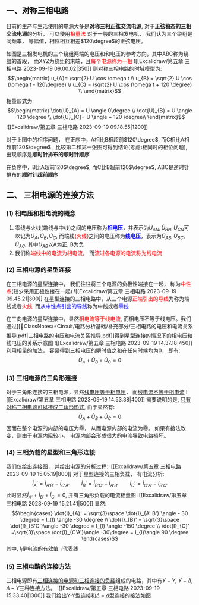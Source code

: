 ## 一、对称三相电路
目前的生产与生活使用的电源大多是**对称三相正弦交流电源**,  对于**正弦稳态的三相交流电源**的分析， 可以使用<mark style="background: transparent; color: red">相量法</mark> 
对于一般的三相发电机， 我们认为三个绕组是同频率， 等幅值，相位相互相差$120\degree$的正弦电压。

如图是三相发电机的三个绕组两端的电压和和电压的参考方向，其中ABC称为绕组的首段， 而XYZ为绕组的末端，且<mark style="background: transparent; color: red">每个电源称为一相</mark>
![[Excalidraw/第五章 三相电路 2023-09-19 09.00.02|350]]
则对称三相电路的时域模型为:
$$\begin{matrix}
u_{A}= \sqrt{2} U \cos  \omega t \\
u_{B} = \sqrt{2} U \cos (\omega t - 120\degree) \\
u_{C} = \sqrt{2} U \cos (\omega t + 120 \degree) \\
\end{matrix}$$
相量形式为:
$$\begin{matrix}
\dot{U}_{A} = U \angle 0\degree  \\
\dot{U}_{B} = U \angle -120 \degree \\
\dot{U}_{C}= U \angle + 120 \degree\\
\end{matrix}$$
![[Excalidraw/第五章 三相电路 2023-09-19 09.18.55|1200]]

对于上图中的相序问题， 在正序中，A相比B相超前$120\degree$, 而C相比A相超前120$\degree$ , 比较第二和第一张图可得到结论(考虑t相同时的相位问题), 出现顺序是**顺时针排布的顺时针顺序**

在负序中，B比A超前120$\degree$, 而C比B超前120$\degree$, ABC是逆时针排布的**顺时针超前顺序**

## 二、 三相电源的连接方法
### (1) 相电压和相电流的概念
1. 零线与火线(端线与中线)之间的电压称为<b><mark style="background: transparent; color: blue">相电压</mark></b>，并表示为$\dot{U}_{AN}, \dot{U}_{BN} , \dot{U}_{CN}$可以记为$\dot{U}_{A}, \dot{U}_{B}, \dot{U}_{C}$, 而端线<mark style="background: transparent; color: red">(火线)</mark>之间的电压称为<b><mark style="background: transparent; color: blue">线电压</mark></b>，表示为$\dot{U}_{AB}, \dot{U}_{BC}, \dot{U}_{AC}$, 其中$U_{AB}$以A为正, B为负
2. 我们称<mark style="background: transparent; color: red">端线中的电流为相电流</mark>，  而<mark style="background: transparent; color: red">流过各电源的电流称为线电流</mark> 

### (2) 三相电源的星型连接
在三相电源的星型连接中， 我们往往将三个电源的负极性端接在一起， 称为<mark style="background: transparent; color: red">中性点</mark>(较少采用正极性接在一起)
![[Excalidraw/第五章 三相电路 2023-09-19 09.45.21|300]]
在星型连接的三相电路中，从三个电源<mark style="background: transparent; color: red">正端引出的导线</mark>为称为端线或者<mark style="background: transparent; color: red">火线</mark>, 而<mark style="background: transparent; color: blue">从中性点引出的导线</mark>称为中线或者<mark style="background: transparent; color: blue">零线</mark>

在三向电源的星型连接中，显然<mark style="background: transparent; color: red">相电流等于线电流</mark>, 而相电压不等于线电压。我们通过[[📘ClassNotes/⚡Circuit/电路分析基础/补充部分/三相电路的电压和电流关系推导.pdf|三相电路的电压和电流关系推导.pdf]]得到星型连接的情况下的相电压和线电压的关系示意图
![[Excalidraw/第五章 三相电路 2023-09-19 14.37.18|450]]
利用相量的加法， 容易得到三相电压的瞬时值之和在任何时候均为0， 即有:
$$\dot{U}_A +  \dot{U}_B  + \dot{U}_C = 0$$
### (3) 三相电源的三角形连接
对于三角形连接的三相电源，显然<u>线电压等于相电压</u>， 而<u>线电流不等于相电流</u>
![[Excalidraw/第五章 三相电路 2023-09-19 14.53.38|400]]
需要说明的是, <u>只有对称三相电源可以接成三角形形式</u>, 由于显然有:
$$\dot{U}_A +  \dot{U}_B  + \dot{U}_C = 0$$
因而在整个电源的内部的电压为零， 从而电源内部的电流为零。 如果有接法改变，则由于电源内阻较小， 电源内部会形成很大的电流导致电路损坏。

### (4) 三相负载的星型和三角形连接
我们仅给出连接图， 并给出电源的分析过程: 
![[Excalidraw/第五章 三相电路 2023-09-19 15.05.19|800]]
对于星型连接的三相负载， 有电流分析: 
$$\dot{I}_{A}' = \dot{I}_{A'B'} -  \dot{I}_{C'A'}\qquad \dot{I}_{B}' = \dot{I}_{B' C'} - \dot{I}_{A' B'}\qquad  \dot{I}_{C}'= \dot{I}_{C'A'} - I_{B'C'}$$
此时显然$\dot{I}_{A‘} + \dot{I}_{B'} + \dot{I}_{C'} = 0$, 并有三角形负载的电流相量图
![[Excalidraw/第五章 三相电路 2023-09-19 15.21.41|500]]
显然:
$$\begin{cases}
\dot{I}_{A}' = \sqrt{3}\space \dot{I}_{A' B'} \angle - 30 \degree  = I_{l} \angle -30 \degree  \\
\dot{I}_{B}'  = \sqrt{3}\space \dot{I}_{B'C'}\angle -30 \degree   = I_{l} \angle  -150 \degree \\
\dot{I}_{C}' =\sqrt{3}\space  \dot{I}_{C'A'}\angle -30\degree = I_{l}\angle 90 \degree 
\end{cases}$$
其中, $I_l$是<u>电流的有效值</u>, $l$代表线
### (5) 三相电路的连接方法
三相电源即有<u>三相连接的电源和三相连接的负载</u>组成的电路，其中有$Y-Y$, $Y-\Delta$, $\Delta -Y$三种连接方法。
![[Excalidraw/第五章 三相电路 2023-09-19 15.33.40|1300]]
我们给出Y-Y型连接和$\Delta-\Delta$型连接的接法如图
